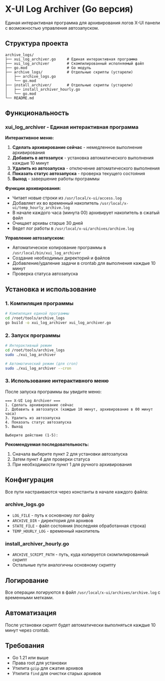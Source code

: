 # X-UI Log Archiver (Go версия)

Единая интерактивная программа для архивирования логов X-UI панели с возможностью управления автозапуском.

## Структура проекта

```
archive_logs/
├── xui_log_archiver.go     # Единая интерактивная программа
├── xui_log_archiver        # Скомпилированный исполняемый файл
├── go.mod                  # Go модуль
├── archive_logs/           # Отдельные скрипты (устарели)
│   ├── archive_logs.go
│   └── go.mod
├── install_archiver/       # Отдельные скрипты (устарели)
│   ├── install_archiver_hourly.go
│   └── go.mod
└── README.md
```

## Функциональность

### xui_log_archiver - Единая интерактивная программа

**Интерактивное меню:**
1. **Сделать архивирование сейчас** - немедленное выполнение архивирования
2. **Добавить в автозапуск** - установка автоматического выполнения каждые 10 минут
3. **Удалить из автозапуска** - отключение автоматического выполнения
4. **Показать статус автозапуска** - проверка текущего состояния
5. **Выход** - завершение работы программы

**Функции архивирования:**
- Читает новые строки из `/usr/local/x-ui/access.log`
- Добавляет их во временный накопитель `/usr/local/x-ui/temp_hourly_archive.log`
- В начале каждого часа (минута 00) архивирует накопитель в сжатый файл
- Очищает архивы старше 30 дней
- Ведет лог работы в `/usr/local/x-ui/archives/archive.log`

**Управление автозапуском:**
- Автоматическое копирование программы в `/usr/local/bin/xui_log_archiver`
- Создание необходимых директорий и файлов
- Добавление/удаление задачи в crontab для выполнения каждые 10 минут
- Проверка статуса автозапуска

## Установка и использование

### 1. Компиляция программы

```bash
# Компиляция единой программы
cd /root/tools/archive_logs
go build -o xui_log_archiver xui_log_archiver.go
```

### 2. Запуск программы

```bash
# Интерактивный режим
cd /root/tools/archive_logs
sudo ./xui_log_archiver

# Автоматический режим (для cron)
sudo ./xui_log_archiver --cron
```

### 3. Использование интерактивного меню

После запуска программы вы увидите меню:
```
=== X-UI Log Archiver ===
1. Сделать архивирование сейчас
2. Добавить в автозапуск (каждые 10 минут, архивирование в 00 минут часа)
3. Удалить из автозапуска
4. Показать статус автозапуска
5. Выход

Выберите действие (1-5):
```

**Рекомендуемая последовательность:**
1. Сначала выберите пункт 2 для установки автозапуска
2. Затем пункт 4 для проверки статуса
3. При необходимости пункт 1 для ручного архивирования

## Конфигурация

Все пути настраиваются через константы в начале каждого файла:

### archive_logs.go
- `LOG_FILE` - путь к основному лог файлу
- `ARCHIVE_DIR` - директория для архивов
- `STATE_FILE` - файл состояния (последняя обработанная строка)
- `TEMP_HOURLY_LOG` - временный накопитель

### install_archiver_hourly.go
- `ARCHIVE_SCRIPT_PATH` - путь, куда копируется скомпилированный скрипт
- Остальные пути аналогичны основному скрипту

## Логирование

Все операции логируются в файл `/usr/local/x-ui/archives/archive.log` с временными метками.

## Автоматизация

После установки скрипт будет автоматически выполняться каждые 10 минут через crontab.

## Требования

- Go 1.21 или выше
- Права root для установки
- Утилита `gzip` для сжатия архивов
- Утилита `find` для очистки старых архивов
